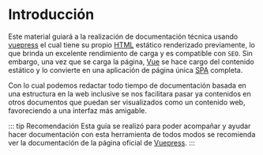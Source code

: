 # Introducción 

Este material guiará a la realización de documentación técnica usando [vuepress](https://vuepress.vuejs.org/) el cual tiene su propio [HTML](https://developer.mozilla.org/es/docs/Web/HTML) estático renderizado previamente, 
lo que brinda un excelente rendimiento de carga y es compatible con `SEO`. 
Sin embargo, una vez que se carga la página, [Vue](https://vuejs.org/) se hace cargo del contenido estático y lo convierte en una aplicación de página única [SPA](https://es.wikipedia.org/wiki/Single-page_application) completa.

Con lo cual podemos redactar todo tiempo de documentación basada en una estructura en la web inclusive se nos facilitara pasar ya contenidos en otros documentos que puedan
ser visualizados como un contenido web, favoreciendo a una interfaz más amigable.

::: tip Recomendación 
Esta guía se realizó para poder acompañar y ayudar hacer documentación con esta herramienta de todos modos se recomienda ver la documentación de la página oficial de [Vuepress](https://vuepress.vuejs.org/).
:::
